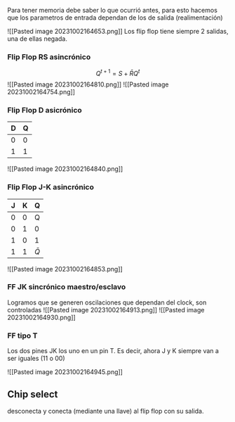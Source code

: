 Para tener memoria debe saber lo que ocurrió antes, para esto hacemos que los parametros de entrada dependan de los de salida (realimentación)

![[Pasted image 20231002164653.png]]
Los flip flop tiene siempre 2 salidas, una de ellas negada.
### Flip Flop RS asincrónico
$$Q^{t+1}=S+ \bar{R} Q^t$$
![[Pasted image 20231002164810.png]]
![[Pasted image 20231002164754.png]]
### Flip Flop D asicrónico
| D   | Q   |
| --- | --- |
| 0   | 0   |
| 1    |1     |
![[Pasted image 20231002164840.png]]
### Flip Flop J-K asincrónico 
| J   | K   | Q   |
| --- | --- | --- |
| 0   | 0   | Q   |
| 0   | 1   | 0   |
| 1   | 0   | 1   |
| 1    | 1    |$\bar{Q}$     |
![[Pasted image 20231002164853.png]]
### FF JK sincrónico maestro/esclavo
Logramos que se generen oscilaciones que dependan del clock, son controladas
![[Pasted image 20231002164913.png]]
![[Pasted image 20231002164930.png]]
### FF tipo T
Los dos pines JK los uno en un pin T. Es decir, ahora J y K siempre van a ser iguales (11 o 00)

![[Pasted image 20231002164945.png]]
## Chip select
desconecta y conecta (mediante una llave) al flip flop con su salida.
